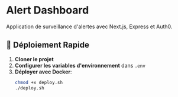 # Alert Dashboard

Application de surveillance d'alertes avec Next.js, Express et Auth0.

## 🚀 Déploiement Rapide

1. **Cloner le projet**
2. **Configurer les variables d'environnement** dans `.env`
3. **Déployer avec Docker**:
   ```bash
   chmod +x deploy.sh
   ./deploy.sh